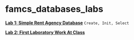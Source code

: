 # famcs_databases_labs

[**Lab 1: Simple Rent Agency Database**](https://github.com/vetasavitskaya/famcs_databases_labs/tree/main/famcs_databases_lab_01) `Create, Init, Select`

[**Lab 2: First Laboratory Work At Class**](https://github.com/vetasavitskaya/famcs_databases_labs/tree/main/famcs_databases_control_lab_01)
